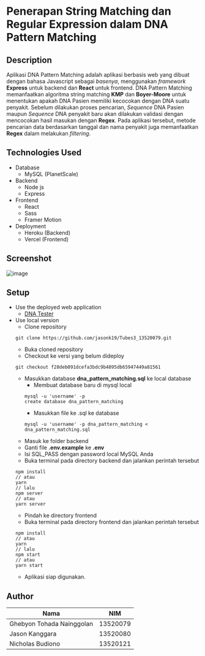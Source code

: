 # Penerapan String Matching dan Regular Expression dalam DNA Pattern Matching

## Description
Aplikasi DNA Pattern Matching adalah aplikasi berbasis web yang dibuat dengan bahasa Javascript sebagai *basenya*, menggunakan *framework* **Express** untuk backend dan **React** untuk frontend. DNA Pattern Matching memanfaatkan algoritma string matching **KMP** dan **Boyer-Moore** untuk menentukan apakah DNA Pasien memiliki kecocokan dengan DNA suatu penyakit. Sebelum dilakukan proses pencarian, *Sequence* DNA Pasien maupun *Sequence* DNA penyakit baru akan dilakukan validasi dengan mencocokan hasil masukan dengan **Regex**. Pada aplikasi tersebut, metode pencarian data berdasarkan tanggal dan nama penyakit juga memanfaatkan **Regex** dalam melakukan *filtering*.

## Technologies Used
- Database
  - MySQL (PlanetScale)
- Backend
  - Node js
  - Express
- Frontend
  - React
  - Sass
  - Framer Motion
- Deployment
  - Heroku (Backend)
  - Vercel (Frontend)

## Screenshot
![image](https://user-images.githubusercontent.com/69589003/165920758-cf735247-4356-4e11-9d6e-ed725c223fe3.png)

## Setup
- Use the deployed web application
  - [DNA Tester](https://dna-tester.vercel.app/)
- Use local version
  - Clone repository
  ```
  git clone https://github.com/jasonk19/Tubes3_13520079.git
  ```
  - Buka cloned repository
  - Checkout ke versi yang belum dideploy
  ```
  git checkout f28deb091dcefa3bdc9b4895db65947449a81561
  ```
  - Masukkan database **dna_pattern_matching.sql** ke local database
    - Membuat database baru di mysql local
    ```
    mysql -u 'username' -p
    create database dna_pattern_matching
    ```
    - Masukkan file ke .sql ke database
    ```
    mysql -u 'username' -p dna_pattern_matching < dna_pattern_matching.sql
    ```
  - Masuk ke folder backend
  - Ganti file **.env.example** ke **.env**
  - Isi SQL_PASS dengan password local MySQL Anda
  - Buka terminal pada directory backend dan jalankan perintah tersebut
  ```
  npm install
  // atau
  yarn
  // lalu
  npm server
  // atau
  yarn server
  ```
  - Pindah ke directory frontend
  - Buka terminal pada directory frontend dan jalankan perintah tersebut
  ```
  npm install
  // atau
  yarn
  // lalu
  npm start
  // atau
  yarn start
  ```
  - Aplikasi siap digunakan.

## Author
Nama | NIM
--- | ---
Ghebyon Tohada Nainggolan | 13520079
Jason Kanggara | 13520080
Nicholas Budiono | 13520121